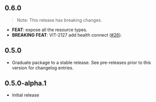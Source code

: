 ## 0.6.0

> Note: This release has breaking changes.

 - **FEAT**: expose all the resource types.
 - **BREAKING** **FEAT**: VIT-2127 add health connect ([#26](https://github.com/tryVital/vital-flutter/issues/26)).

## 0.5.0

 - Graduate package to a stable release. See pre-releases prior to this version for changelog entries.

## 0.5.0-alpha.1

* Initial release
